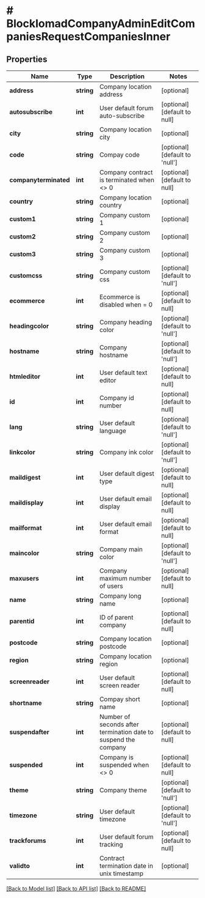 # # BlockIomadCompanyAdminEditCompaniesRequestCompaniesInner

## Properties

Name | Type | Description | Notes
------------ | ------------- | ------------- | -------------
**address** | **string** | Company location address | [optional]
**autosubscribe** | **int** | User default forum auto-subscribe | [optional] [default to null]
**city** | **string** | Company location city | [optional]
**code** | **string** | Compay code | [optional] [default to 'null']
**companyterminated** | **int** | Company contract is terminated when &lt;&gt; 0 | [optional] [default to null]
**country** | **string** | Company location country | [optional]
**custom1** | **string** | Company custom 1 | [optional]
**custom2** | **string** | Company custom 2 | [optional]
**custom3** | **string** | Company custom 3 | [optional]
**customcss** | **string** | Company custom css | [optional] [default to 'null']
**ecommerce** | **int** | Ecommerce is disabled when &#x3D; 0 | [optional] [default to null]
**headingcolor** | **string** | Company heading color | [optional] [default to 'null']
**hostname** | **string** | Company hostname | [optional] [default to 'null']
**htmleditor** | **int** | User default text editor | [optional] [default to null]
**id** | **int** | Company id number | [optional] [default to null]
**lang** | **string** | User default language | [optional] [default to 'null']
**linkcolor** | **string** | Company ink color | [optional] [default to 'null']
**maildigest** | **int** | User default digest type | [optional] [default to null]
**maildisplay** | **int** | User default email display | [optional] [default to null]
**mailformat** | **int** | User default email format | [optional] [default to null]
**maincolor** | **string** | Company main color | [optional] [default to 'null']
**maxusers** | **int** | Company maximum number of users | [optional] [default to null]
**name** | **string** | Company long name | [optional]
**parentid** | **int** | ID of parent company | [optional] [default to null]
**postcode** | **string** | Company location postcode | [optional]
**region** | **string** | Company location region | [optional]
**screenreader** | **int** | User default screen reader | [optional] [default to null]
**shortname** | **string** | Compay short name | [optional]
**suspendafter** | **int** | Number of seconds after termination date to suspend the company | [optional] [default to null]
**suspended** | **int** | Company is suspended when &lt;&gt; 0 | [optional] [default to null]
**theme** | **string** | Company theme | [optional] [default to 'null']
**timezone** | **string** | User default timezone | [optional] [default to 'null']
**trackforums** | **int** | User default forum tracking | [optional] [default to null]
**validto** | **int** | Contract termination date in unix timestamp | [optional]

[[Back to Model list]](../../README.md#models) [[Back to API list]](../../README.md#endpoints) [[Back to README]](../../README.md)
